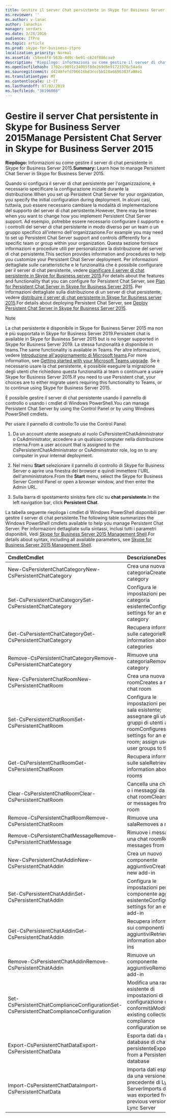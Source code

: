 ```yaml
---
title: Gestire il server Chat persistente in Skype for Business Server 2015
ms.reviewer: ''
ms.author: v-lanac
author: lanachin
manager: serdars
ms.date: 3/28/2016
audience: ITPro
ms.topic: article
ms.prod: skype-for-business-itpro
localization_priority: Normal
ms.assetid: c58ee4f4-563b-4d0c-be91-c62df886caa9
description: 'Riepilogo: informazioni su come gestire il server di chat persistente in Skype for Business Server 2015.'
ms.openlocfilehash: 1702cc9891c34085f8de269d5e91723378c54ada
ms.sourcegitcommit: d4248fefd706616bd3ccc5b510a6696303fa88e1
ms.translationtype: MT
ms.contentlocale: it-IT
ms.lasthandoff: 07/02/2019
ms.locfileid: "36196008"
---
```

# <a name="manage-persistent-chat-server-in-skype-for-business-server-2015"></a><span data-ttu-id="1a580-103">Gestire il server Chat persistente in Skype for Business Server 2015</span><span class="sxs-lookup"><span data-stu-id="1a580-103">Manage Persistent Chat Server in Skype for Business Server 2015</span></span>
 
<span data-ttu-id="1a580-104">**Riepilogo:** Informazioni su come gestire il server di chat persistente in Skype for Business Server 2015.</span><span class="sxs-lookup"><span data-stu-id="1a580-104">**Summary:** Learn how to manage Persistent Chat Server in Skype for Business Server 2015.</span></span>
  
<span data-ttu-id="1a580-105">Quando si configura il server di chat persistente per l'organizzazione, è necessario specificare la configurazione iniziale durante la distribuzione.</span><span class="sxs-lookup"><span data-stu-id="1a580-105">When you set up Persistent Chat Server for your organization, you specify the initial configuration during deployment.</span></span> <span data-ttu-id="1a580-106">In alcuni casi, tuttavia, può essere necessario cambiare la modalità di implementazione del supporto del server di chat persistente.</span><span class="sxs-lookup"><span data-stu-id="1a580-106">However, there may be times when you want to change how you implement Persistent Chat Server support.</span></span> <span data-ttu-id="1a580-107">Ad esempio, potrebbe essere necessario configurare il supporto e i controlli del server di chat persistente in modo diverso per un team o un gruppo specifico all'interno dell'organizzazione.</span><span class="sxs-lookup"><span data-stu-id="1a580-107">For example you may need to set up Persistent Chat Server support and controls differently for a specific team or group within your organization.</span></span> <span data-ttu-id="1a580-108">Questa sezione fornisce informazioni e procedure utili per personalizzare la distribuzione del server di chat persistente.</span><span class="sxs-lookup"><span data-stu-id="1a580-108">This section provides information and procedures to help you customize your Persistent Chat Server deployment.</span></span> <span data-ttu-id="1a580-109">Per informazioni dettagliate sulle caratteristiche e le funzionalità che è possibile configurare per il server di chat persistente, vedere [pianificare il server di chat persistente in Skype for Business server 2015](../../plan-your-deployment/persistent-chat-server/persistent-chat-server.md).</span><span class="sxs-lookup"><span data-stu-id="1a580-109">For details about the features and functionality that you can configure for Persistent Chat Server, see [Plan for Persistent Chat Server in Skype for Business Server 2015](../../plan-your-deployment/persistent-chat-server/persistent-chat-server.md).</span></span> <span data-ttu-id="1a580-110">Per informazioni dettagliate sulla distribuzione di un server di chat persistente, vedere [distribuire il server di chat persistente in Skype for Business server 2015](../../deploy/deploy-persistent-chat-server/deploy-persistent-chat-server.md).</span><span class="sxs-lookup"><span data-stu-id="1a580-110">For details about deploying Persistent Chat Server, see [Deploy Persistent Chat Server in Skype for Business Server 2015](../../deploy/deploy-persistent-chat-server/deploy-persistent-chat-server.md).</span></span> 

> [!NOTE]
> <span data-ttu-id="1a580-111">La chat persistente è disponibile in Skype for Business Server 2015 ma non è più supportata in Skype for Business Server 2019.</span><span class="sxs-lookup"><span data-stu-id="1a580-111">Persistent chat is available in Skype for Business Server 2015 but is no longer supported in Skype for Business Server 2019.</span></span> <span data-ttu-id="1a580-112">La stessa funzionalità è disponibile in teams.</span><span class="sxs-lookup"><span data-stu-id="1a580-112">The same functionality is available in Teams.</span></span> <span data-ttu-id="1a580-113">Per altre informazioni, vedere [Introduzione all'aggiornamento di Microsoft teams](/microsoftteams/upgrade-start-here).</span><span class="sxs-lookup"><span data-stu-id="1a580-113">For more information, see [Getting started with your Microsoft Teams upgrade](/microsoftteams/upgrade-start-here).</span></span> <span data-ttu-id="1a580-114">Se è necessario usare la chat persistente, è possibile eseguire la migrazione degli utenti che richiedono questa funzionalità ai team o continuare a usare Skype for Business Server 2015.</span><span class="sxs-lookup"><span data-stu-id="1a580-114">If you need to use Persistent chat, your choices are to either migrate users requiring this functionality to Teams, or to continue using Skype for Business Server 2015.</span></span> 
  
<span data-ttu-id="1a580-115">È possibile gestire il server di chat persistente usando il pannello di controllo o usando i cmdlet di Windows PowerShell.</span><span class="sxs-lookup"><span data-stu-id="1a580-115">You can manage Persistent Chat Server by using the Control Panel or by using Windows PowerShell cmdlets.</span></span> 
  
<span data-ttu-id="1a580-116">Per usare il pannello di controllo:</span><span class="sxs-lookup"><span data-stu-id="1a580-116">To use the Control Panel:</span></span>
  
1. <span data-ttu-id="1a580-117">Da un account utente assegnato al ruolo CsPersistentChatAdministrator o CsAdministrator, accedere a un qualsiasi computer nella distribuzione interna.</span><span class="sxs-lookup"><span data-stu-id="1a580-117">From a user account that is assigned to the CsPersistentChatAdministrator or CsAdministrator role, log on to any computer in your internal deployment.</span></span>
    
2. <span data-ttu-id="1a580-118">Nel menu **Start** selezionare il pannello di controllo di Skype for Business Server o aprire una finestra del browser e quindi immettere l'URL dell'amministratore.</span><span class="sxs-lookup"><span data-stu-id="1a580-118">From the **Start** menu, select the Skype for Business Server Control Panel or open a browser window, and then enter the Admin URL.</span></span>
    
3. <span data-ttu-id="1a580-119">Sulla barra di spostamento sinistra fare clic su **chat persistente**.</span><span class="sxs-lookup"><span data-stu-id="1a580-119">In the left navigation bar, click **Persistent Chat**.</span></span>
    
<span data-ttu-id="1a580-120">La tabella seguente riepiloga i cmdlet di Windows PowerShell disponibili per gestire il server di chat persistente.</span><span class="sxs-lookup"><span data-stu-id="1a580-120">The following table summarizes the Windows PowerShell cmdlets available to help you manage Persistent Chat Server.</span></span> <span data-ttu-id="1a580-121">Per informazioni dettagliate sulla sintassi, inclusi tutti i parametri disponibili, Vedi [Skype for Business Server 2015 Management Shell](../management-shell.md).</span><span class="sxs-lookup"><span data-stu-id="1a580-121">For details about syntax, including all available parameters, see [Skype for Business Server 2015 Management Shell](../management-shell.md).</span></span>
  

|<span data-ttu-id="1a580-122">**Cmdlet**</span><span class="sxs-lookup"><span data-stu-id="1a580-122">**Cmdlet**</span></span>|<span data-ttu-id="1a580-123">**Descrizione**</span><span class="sxs-lookup"><span data-stu-id="1a580-123">**Description**</span></span>|
|:-----|:-----|
|<span data-ttu-id="1a580-124">New-CsPersistentChatCategory</span><span class="sxs-lookup"><span data-stu-id="1a580-124">New-CsPersistentChatCategory</span></span>  <br/> |<span data-ttu-id="1a580-125">Crea una nuova categoria</span><span class="sxs-lookup"><span data-stu-id="1a580-125">Creates a new category</span></span>  <br/> |
|<span data-ttu-id="1a580-126">Set-CsPersistentChatCategory</span><span class="sxs-lookup"><span data-stu-id="1a580-126">Set-CsPersistentChatCategory</span></span>  <br/> |<span data-ttu-id="1a580-127">Configura le impostazioni per una categoria esistente</span><span class="sxs-lookup"><span data-stu-id="1a580-127">Configures settings for an existing category</span></span>  <br/> |
|<span data-ttu-id="1a580-128">Get-CsPersistentChatCategory</span><span class="sxs-lookup"><span data-stu-id="1a580-128">Get-CsPersistentChatCategory</span></span>  <br/> |<span data-ttu-id="1a580-129">Recupera informazioni sulle categorie</span><span class="sxs-lookup"><span data-stu-id="1a580-129">Retrieves information about categories</span></span>  <br/> |
|<span data-ttu-id="1a580-130">Remove-CsPersistentChatCategory</span><span class="sxs-lookup"><span data-stu-id="1a580-130">Remove-CsPersistentChatCategory</span></span>  <br/> |<span data-ttu-id="1a580-131">Rimuove una categoria</span><span class="sxs-lookup"><span data-stu-id="1a580-131">Removes a category</span></span>  <br/> |
|<span data-ttu-id="1a580-132">New-CsPersistentChatRoom</span><span class="sxs-lookup"><span data-stu-id="1a580-132">New-CsPersistentChatRoom</span></span>  <br/> |<span data-ttu-id="1a580-133">Crea una nuova chat room</span><span class="sxs-lookup"><span data-stu-id="1a580-133">Creates a new chat room</span></span>  <br/> |
|<span data-ttu-id="1a580-134">Set-CsPersistentChatRoom</span><span class="sxs-lookup"><span data-stu-id="1a580-134">Set-CsPersistentChatRoom</span></span>  <br/> |<span data-ttu-id="1a580-135">Configura le impostazioni per una sala esistente; assegnare gli utenti e i gruppi di utenti alla chat room</span><span class="sxs-lookup"><span data-stu-id="1a580-135">Configures settings for an existing room; assign users and user groups to the room</span></span>  <br/> |
|<span data-ttu-id="1a580-136">Get-CsPersistentChatRoom</span><span class="sxs-lookup"><span data-stu-id="1a580-136">Get-CsPersistentChatRoom</span></span>  <br/> |<span data-ttu-id="1a580-137">Recupera informazioni sulle sale</span><span class="sxs-lookup"><span data-stu-id="1a580-137">Retrieves information about rooms</span></span>  <br/> |
|<span data-ttu-id="1a580-138">Clear-CsPersistentChatRoom</span><span class="sxs-lookup"><span data-stu-id="1a580-138">Clear-CsPersistentChatRoom</span></span>  <br/> |<span data-ttu-id="1a580-139">Cancella una chat room o i messaggi da una chat room</span><span class="sxs-lookup"><span data-stu-id="1a580-139">Clears a room or messages from a room</span></span>  <br/> |
|<span data-ttu-id="1a580-140">Remove-CsPersistentChatRoom</span><span class="sxs-lookup"><span data-stu-id="1a580-140">Remove-CsPersistentChatRoom</span></span>  <br/> |<span data-ttu-id="1a580-141">Rimuove una sala</span><span class="sxs-lookup"><span data-stu-id="1a580-141">Removes a room</span></span>  <br/> |
|<span data-ttu-id="1a580-142">Remove-CsPersistentChatMessage</span><span class="sxs-lookup"><span data-stu-id="1a580-142">Remove-CsPersistentChatMessage</span></span>  <br/> |<span data-ttu-id="1a580-143">Rimuove i messaggi da una chat room</span><span class="sxs-lookup"><span data-stu-id="1a580-143">Removes messages from a room</span></span>  <br/> |
|<span data-ttu-id="1a580-144">New-CsPersistentChatAddin</span><span class="sxs-lookup"><span data-stu-id="1a580-144">New-CsPersistentChatAddin</span></span>  <br/> |<span data-ttu-id="1a580-145">Crea un nuovo componente aggiuntivo</span><span class="sxs-lookup"><span data-stu-id="1a580-145">Creates a new add-in</span></span>  <br/> |
|<span data-ttu-id="1a580-146">Set-CsPersistentChatAddin</span><span class="sxs-lookup"><span data-stu-id="1a580-146">Set-CsPersistentChatAddin</span></span>  <br/> |<span data-ttu-id="1a580-147">Configura le impostazioni per un componente aggiuntivo esistente</span><span class="sxs-lookup"><span data-stu-id="1a580-147">Configures settings for an existing add-in</span></span>  <br/> |
|<span data-ttu-id="1a580-148">Get-CsPersistentChatAddin</span><span class="sxs-lookup"><span data-stu-id="1a580-148">Get-CsPersistentChatAddin</span></span>  <br/> |<span data-ttu-id="1a580-149">Recupera informazioni sui componenti aggiuntivi</span><span class="sxs-lookup"><span data-stu-id="1a580-149">Retrieves information about add-ins</span></span>  <br/> |
|<span data-ttu-id="1a580-150">Remove-CsPersistentChatAddin</span><span class="sxs-lookup"><span data-stu-id="1a580-150">Remove-CsPersistentChatAddin</span></span>  <br/> |<span data-ttu-id="1a580-151">Rimuove un componente aggiuntivo</span><span class="sxs-lookup"><span data-stu-id="1a580-151">Removes an add-in</span></span>  <br/> |
|<span data-ttu-id="1a580-152">Set-CsPersistentChatComplianceConfiguration</span><span class="sxs-lookup"><span data-stu-id="1a580-152">Set-CsPersistentChatComplianceConfiguration</span></span>  <br/> |<span data-ttu-id="1a580-153">Modifica una raccolta esistente di impostazioni di configurazione della conformità</span><span class="sxs-lookup"><span data-stu-id="1a580-153">Modifies an existing collection of compliance configuration settings</span></span>  <br/> |
|<span data-ttu-id="1a580-154">Export-CsPersistentChatData</span><span class="sxs-lookup"><span data-stu-id="1a580-154">Export-CsPersistentChatData</span></span>  <br/> |<span data-ttu-id="1a580-155">Esporta dati da un database di chat persistente</span><span class="sxs-lookup"><span data-stu-id="1a580-155">Exports data from a Persistent Chat database</span></span>  <br/> |
|<span data-ttu-id="1a580-156">Import-CsPersistentChatData</span><span class="sxs-lookup"><span data-stu-id="1a580-156">Import-CsPersistentChatData</span></span>  <br/> |<span data-ttu-id="1a580-157">Importa dati esportati da una versione precedente di Lync Server</span><span class="sxs-lookup"><span data-stu-id="1a580-157">Imports data that was exported from a previous version of Lync Server</span></span>  <br/> |
   


